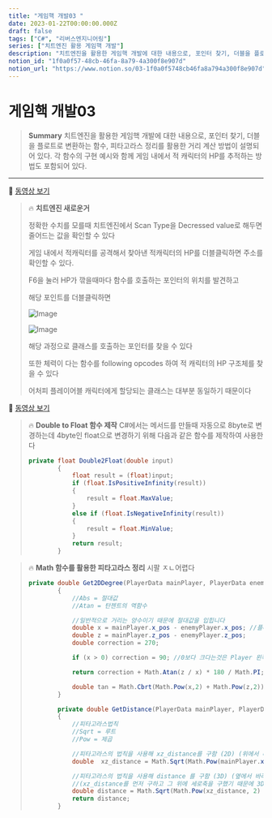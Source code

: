 ```yaml
---
title: "게임핵 개발03 "
date: 2023-01-22T00:00:00.000Z
draft: false
tags: ["C#", "리버스엔지니어링"]
series: ["치트엔진 활용 게임핵 개발"]
description: "치트엔진을 활용한 게임핵 개발에 대한 내용으로, 포인터 찾기, 더블을 플로트로 변환하는 함수, 피타고라스 정리를 활용한 거리 계산 방법이 설명되어 있다. 각 함수의 구현 예시와 함께 게임 내에서 적 캐릭터의 HP를 추적하는 방법도 포함되어 있다."
notion_id: "1f0a0f57-48cb-46fa-8a79-4a300f8e907d"
notion_url: "https://www.notion.so/03-1f0a0f5748cb46fa8a794a300f8e907d"
---
```


# 게임핵 개발03 

> **Summary**
> 치트엔진을 활용한 게임핵 개발에 대한 내용으로, 포인터 찾기, 더블을 플로트로 변환하는 함수, 피타고라스 정리를 활용한 거리 계산 방법이 설명되어 있다. 각 함수의 구현 예시와 함께 게임 내에서 적 캐릭터의 HP를 추적하는 방법도 포함되어 있다.

---

🎥 [동영상 보기](https://youtu.be/9J4yQ6wny_s)

> 🔥 ****치트엔진 새로운거****
>
> 정확한 수치를 모를때 치트엔진에서 Scan Type을 Decressed value로 해두면 줄어드는 값을 확인할 수 있다
>
> 게임 내에서 적캐릭터를 공격해서 찾아낸 적캐릭터의 HP를 더블클릭하면 주소를 확인할 수 있다.
>
> F6을 눌러 HP가 깎을때마다 함수를 호출하는 포인터의 위치를 발견하고
>
> 해당 포인트를 더블클릭하면
>
> ![Image](https://prod-files-secure.s3.us-west-2.amazonaws.com/09ccd4d5-876c-4bba-bbdf-cc77a0a11257/646e6bb9-6ab0-489e-a14a-e814a017d319/Untitled.png?X-Amz-Algorithm=AWS4-HMAC-SHA256&X-Amz-Content-Sha256=UNSIGNED-PAYLOAD&X-Amz-Credential=ASIAZI2LB4662MGEGGNX%2F20250724%2Fus-west-2%2Fs3%2Faws4_request&X-Amz-Date=20250724T102404Z&X-Amz-Expires=3600&X-Amz-Security-Token=IQoJb3JpZ2luX2VjEAIaCXVzLXdlc3QtMiJGMEQCICKbQur3pVy0sCcjc7ZXxPyFuW6OMDyvG4w%2FTvFuxgtoAiAgdEU7dB%2F0de2L10udUhvGjARKpaXIi3CLtIxg8jxIMSr%2FAwgqEAAaDDYzNzQyMzE4MzgwNSIMdy0L%2FC8I7lb9%2F7LUKtwDiq%2BeaQfIY2sNvePz9jt3Ktbyoc%2F3S5ljdP2l9i2dvmVvBGX8W3gDTYMn7vEgNVFqtHIllj2pGamihTToqYddtv9XscWIjItKe03qG7rbzqr8uo%2BuLVqioCxNJQI6t3P%2BGaZjtqlCKslnt08A9z4lcDIgCADHYygNnVpK5rv%2FkAPiMt6MBRtUoerCmv8JjIjWwKO1BrohsDyxZR8as3%2BA8J9Gx1%2FpCP3TbNLETgSp5paLQMSJbWSaoGS9b1N%2FT34xCOUZ5EFielA3YzDS5h1IxXPP8wq0Csf82HWAUziPRuJtpZDPzmw1f2twdNW7Qf7%2FBsCFATmEOy7rfm9bhYHF9roxCHmk3z3I8VgDhhQjsKfKPjdxhvRrvnSnf15enlQmNsp9E8KThKm7lWso%2FCDG4McsRkt3ue76yY%2FFZkNdJ5nmsU2cJwGAGkt3r8nzUxTIMnBKwsopuI025BavAdx0%2FBNu2J7FyO3x8I%2Fb%2BMcQfN8phYzueUrgPyn2KjeMk4PNYKhQfJRpI5lZp8iNIFoZhIrCA%2FrEhzrJkkVndSzvziNc8YT6W%2B0GNvfnIJIwgZ9yiE0E1%2FhBAJDwju9yrQx7Ljq38PBE76YtZPVfMRpF0n%2FmGIzQnUSqvI2WsqcwwvaHxAY6pgH3r9jCErdaBqOvc16F3QVedTmMUSj%2BzY0hnl9ub0jW1AoJijUOMhCSlognt4U1tS4FLjxiNp0CWiLQBHEBZ8LMIffUltrVWtlu2VXP0pkt2RIxm0ueJR608GTGAwdol1rIOu6RgNjDqYDePeTj0MkBZJOAHfxniX%2B2Ipu660aJbW%2Bmqq5eXia3I5XlrMnv4%2F0ppbYttFbQZdlR%2B6O3QKS6w9ClI5cp&X-Amz-Signature=ac3657b24c3d9181c9335ae040bc9a6828f41f427650f3ebf23f063ca22296bd&X-Amz-SignedHeaders=host&x-amz-checksum-mode=ENABLED&x-id=GetObject)
>
> ![Image](https://prod-files-secure.s3.us-west-2.amazonaws.com/09ccd4d5-876c-4bba-bbdf-cc77a0a11257/4b8e01b9-82d7-4887-9a4a-beebcf4c5c29/Untitled.png?X-Amz-Algorithm=AWS4-HMAC-SHA256&X-Amz-Content-Sha256=UNSIGNED-PAYLOAD&X-Amz-Credential=ASIAZI2LB4662MGEGGNX%2F20250724%2Fus-west-2%2Fs3%2Faws4_request&X-Amz-Date=20250724T102404Z&X-Amz-Expires=3600&X-Amz-Security-Token=IQoJb3JpZ2luX2VjEAIaCXVzLXdlc3QtMiJGMEQCICKbQur3pVy0sCcjc7ZXxPyFuW6OMDyvG4w%2FTvFuxgtoAiAgdEU7dB%2F0de2L10udUhvGjARKpaXIi3CLtIxg8jxIMSr%2FAwgqEAAaDDYzNzQyMzE4MzgwNSIMdy0L%2FC8I7lb9%2F7LUKtwDiq%2BeaQfIY2sNvePz9jt3Ktbyoc%2F3S5ljdP2l9i2dvmVvBGX8W3gDTYMn7vEgNVFqtHIllj2pGamihTToqYddtv9XscWIjItKe03qG7rbzqr8uo%2BuLVqioCxNJQI6t3P%2BGaZjtqlCKslnt08A9z4lcDIgCADHYygNnVpK5rv%2FkAPiMt6MBRtUoerCmv8JjIjWwKO1BrohsDyxZR8as3%2BA8J9Gx1%2FpCP3TbNLETgSp5paLQMSJbWSaoGS9b1N%2FT34xCOUZ5EFielA3YzDS5h1IxXPP8wq0Csf82HWAUziPRuJtpZDPzmw1f2twdNW7Qf7%2FBsCFATmEOy7rfm9bhYHF9roxCHmk3z3I8VgDhhQjsKfKPjdxhvRrvnSnf15enlQmNsp9E8KThKm7lWso%2FCDG4McsRkt3ue76yY%2FFZkNdJ5nmsU2cJwGAGkt3r8nzUxTIMnBKwsopuI025BavAdx0%2FBNu2J7FyO3x8I%2Fb%2BMcQfN8phYzueUrgPyn2KjeMk4PNYKhQfJRpI5lZp8iNIFoZhIrCA%2FrEhzrJkkVndSzvziNc8YT6W%2B0GNvfnIJIwgZ9yiE0E1%2FhBAJDwju9yrQx7Ljq38PBE76YtZPVfMRpF0n%2FmGIzQnUSqvI2WsqcwwvaHxAY6pgH3r9jCErdaBqOvc16F3QVedTmMUSj%2BzY0hnl9ub0jW1AoJijUOMhCSlognt4U1tS4FLjxiNp0CWiLQBHEBZ8LMIffUltrVWtlu2VXP0pkt2RIxm0ueJR608GTGAwdol1rIOu6RgNjDqYDePeTj0MkBZJOAHfxniX%2B2Ipu660aJbW%2Bmqq5eXia3I5XlrMnv4%2F0ppbYttFbQZdlR%2B6O3QKS6w9ClI5cp&X-Amz-Signature=462cbb0cf9be2924300932cb91d540acdb47e5bdabc3b90012ad7bce7edccabc&X-Amz-SignedHeaders=host&x-amz-checksum-mode=ENABLED&x-id=GetObject)
>
> 해당 과정으로 클래스를 호출하는 포인터를 찾을 수 있다
>
> 또한 체력이 다는 함수를 following opcodes 하여 적 캐릭터의 HP 구조체를 찾을 수 있다
>
> 어처피 플레이어블 캐릭터에게 할당되는 클래스는 대부분 동일하기 때문이다
>
>

🎥 [동영상 보기](https://www.youtube.com/watch?v=qud3UbDIiUA&list=PLnIaYcDMsScxvz3yyClxLU9W6upAUyPzc&index=14)

> 🔥 ****Double to Float 함수 제작****
> C#에서는 메서드를 만들때 자동으로 8byte로 변경하는데 4byte인 float으로 변경하기 위해 다음과 같은 함수를 제작하여 사용한다
>
> ```c#
> private float Double2Float(double input)
>         {
>             float result = (float)input;
>             if (float.IsPositiveInfinity(result))
>             {
>                 result = float.MaxValue;
>             }
>             else if (float.IsNegativeInfinity(result))
>             {
>                 result = float.MinValue;
>             }
>             return result;
>         }
> ```
>
>

> 🔥 ****Math 함수를 활용한 피타고라스 정리****
> 시팔 ㅈㄴ어렵다
>
> ```c#
> private double Get2DDegree(PlayerData mainPlayer, PlayerData enemyPlayer)
>         {
>             //Abs = 절대값
>             //Atan = 탄젠트의 역함수
>
>             //일반적으로 거리는 양수이기 때문에 절대값을 입힙니다
>             double x = mainPlayer.x_pos - enemyPlayer.x_pos; //플레이어 캐릭터의 x위치에서 적의 x위치를 뺀 값
>             double z = mainPlayer.z_pos - enemyPlayer.z_pos;
>             double correction = 270;
>
>             if (x > 0) correction = 90; //0보다 크다는것은 Player 왼쪽에 존재한다는것
>
>             return correction + Math.Atan(z / x) * 180 / Math.PI; //2PI radian = 360
>
>             double tan = Math.Cbrt(Math.Pow(x,2) + Math.Pow(z,2));
>         }
>
>         private double GetDistance(PlayerData mainPlayer, PlayerData enemyPlayer)
>         {
>             //피타고라스법칙
>             //Sqrt = 루트
>             //Pow = 제곱
>
>             //피타고라스의 법칙을 사용해 xz_distance를 구함 (2D) (위에서 바라본 좌표)
>             double  xz_distance = Math.Sqrt(Math.Pow(mainPlayer.x_pos - enemyPlayer.x_pos, 2) + Math.Pow(mainPlayer.z_pos - enemyPlayer.z_pos, 2)); // 좌표 x의 2승
>
>             //피타고라스의 법칙을 사용해 distance 를 구함 (3D) (옆에서 바라본 좌표)
>             //(xz_distance를 먼저 구하고 그 위에 세로축을 구했기 때문에 3D가 됨)
>             double distance = Math.Sqrt(Math.Pow(xz_distance, 2) + Math.Pow(mainPlayer.y_pos - enemyPlayer.y_pos, 2));
>             return distance;
>         }
> ```
>
>
>

